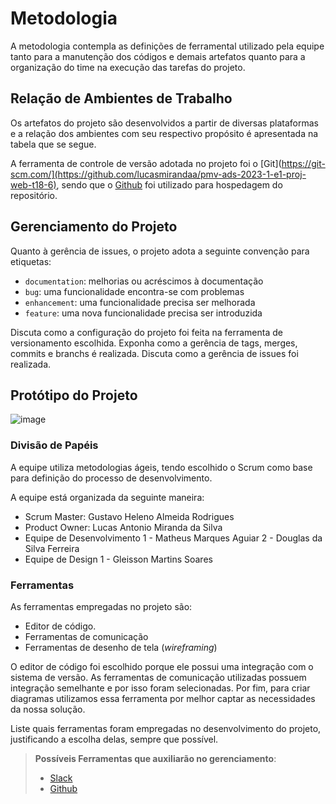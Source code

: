 
# Metodologia

A metodologia contempla as definições de ferramental utilizado pela equipe tanto para a manutenção dos códigos e demais artefatos quanto para a organização do time na execução das tarefas do projeto.

## Relação de Ambientes de Trabalho

Os artefatos do projeto são desenvolvidos a partir de diversas plataformas e a relação dos ambientes com seu respectivo propósito é apresentada na tabela que se segue. 

A ferramenta de controle de versão adotada no projeto foi o
[Git](https://git-scm.com/](https://github.com/lucasmirandaa/pmv-ads-2023-1-e1-proj-web-t18-6), sendo que o [Github](https://github.com)
foi utilizado para hospedagem do repositório.

## Gerenciamento do Projeto

Quanto à gerência de issues, o projeto adota a seguinte convenção para
etiquetas:

- `documentation`: melhorias ou acréscimos à documentação
- `bug`: uma funcionalidade encontra-se com problemas
- `enhancement`: uma funcionalidade precisa ser melhorada
- `feature`: uma nova funcionalidade precisa ser introduzida

Discuta como a configuração do projeto foi feita na ferramenta de versionamento escolhida. Exponha como a gerência de tags, merges, commits e branchs é realizada. Discuta como a gerência de issues foi realizada.

## Protótipo do Projeto

![image](https://user-images.githubusercontent.com/104217381/233872082-1bab6737-25e9-4677-98d9-9d184802f853.png)


### Divisão de Papéis

A equipe utiliza metodologias ágeis, tendo escolhido o Scrum como base para definição do processo de desenvolvimento.

A equipe está organizada da seguinte maneira:
- Scrum Master: Gustavo Heleno Almeida Rodrigues
- Product Owner: Lucas Antonio Miranda da Silva
- Equipe de Desenvolvimento
 1 - Matheus Marques Aguiar
 2 -  Douglas da Silva Ferreira
- Equipe de Design
 1 - Gleisson Martins Soares


### Ferramentas

As ferramentas empregadas no projeto são:

- Editor de código.
- Ferramentas de comunicação
- Ferramentas de desenho de tela (_wireframing_)

O editor de código foi escolhido porque ele possui uma integração com o
sistema de versão. As ferramentas de comunicação utilizadas possuem
integração semelhante e por isso foram selecionadas. Por fim, para criar
diagramas utilizamos essa ferramenta por melhor captar as
necessidades da nossa solução.

Liste quais ferramentas foram empregadas no desenvolvimento do projeto, justificando a escolha delas, sempre que possível.
 
> **Possíveis Ferramentas que auxiliarão no gerenciamento**: 
> - [Slack](https://slack.com/)
> - [Github](https://github.com/)
